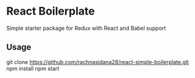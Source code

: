 # React Boilerplate
Simple starter package for Redux with React and Babel support


## Usage
git clone https://github.com/rachnasidana28/react-simple-boilerplate.git
npm install
npm start

